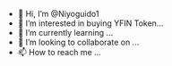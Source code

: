 - 👋 Hi, I’m @Niyoguido1
- 👀 I’m interested in buying YFIN Token...
- 🌱 I’m currently learning ...
- 💞️ I’m looking to collaborate on ...
- 📫 How to reach me ...

<!---
Niyoguido1/Niyoguido1 is a ✨ special ✨ repository because its `README.md` (this file) appears on your GitHub profile.
You can click the Preview link to take a look at your changes.
--->
